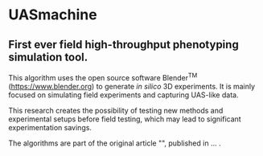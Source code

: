 # UASmachine
## First ever field high-throughput phenotyping simulation tool.

This algorithm uses the open source software Blender<sup>TM</sup> (https://www.blender.org) to generate <i>in silico</i> 3D experiments. It is mainly focused on simulating field experiments and capturing UAS-like data.

This research creates the possibility of testing new methods and experimental setups before field testing, which may lead to significant experimentation savings.

The algorithms are part of the original article "", published in ... .

